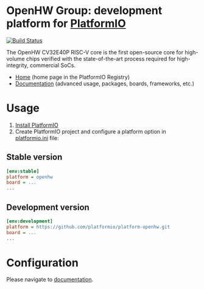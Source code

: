 # OpenHW Group: development platform for [PlatformIO](https://platformio.org)

[![Build Status](https://github.com/platformio/platform-openhw/workflows/Examples/badge.svg)](https://github.com/platformio/platform-openhw/actions)

The OpenHW CV32E40P RISC-V core is the first open-source core for high-volume chips verified with the state-of-the-art process required for high-integrity, commercial SoCs.

* [Home](https://registry.platformio.org/platforms/platformio/openhw) (home page in the PlatformIO Registry)
* [Documentation](https://docs.platformio.org/page/platforms/openhw.html) (advanced usage, packages, boards, frameworks, etc.)

# Usage

1. [Install PlatformIO](https://platformio.org)
2. Create PlatformIO project and configure a platform option in [platformio.ini](https://docs.platformio.org/page/projectconf.html) file:

## Stable version

```ini
[env:stable]
platform = openhw
board = ...
...
```

## Development version

```ini
[env:development]
platform = https://github.com/platformio/platform-openhw.git
board = ...
...
```

# Configuration

Please navigate to [documentation](https://docs.platformio.org/page/platforms/openhw.html).
